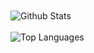 
<br />
<br />
<img align="center" src="https://github-readme-stats.vercel.app/api?username=codemedic213515&count_private=true&include_all_commits=true&show_icons=true&line_height=30&title_color=CDB4DB&icon_color=CDB4DB&text_color=D3D3D3&bg_color=0A0A0A" alt="Github Stats">
<br />
<br />
<img src="https://github-readme-stats.vercel.app/api/top-langs/?username=codemedic213515&layout=compact&theme=dark&bg_color=0A0A0A&count_private=true" alt="Top Languages"/>
<br />
<br />
<br />
